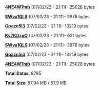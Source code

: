 [**4NE4W7mb**](/data/4NE4W7mb.txt) (07/02/23 - 21:11)- 25028 bytes

[**SWva1QLS**](/data/SWva1QLS.txt) (07/02/23 - 21:11)- 3978 bytes

[**Gpazn5i3**](/data/Gpazn5i3.txt) (07/02/23 - 21:11)- 13219 bytes

[**Ky7KDxpQ**](/data/Ky7KDxpQ.txt) (07/02/23 - 21:11)- 621 bytes

[**SWva1QLS**](/data/SWva1QLS.txt) (07/02/23 - 21:11)- 3978 bytes

[**Gpazn5i3**](/data/Gpazn5i3.txt) (07/02/23 - 21:11)- 13219 bytes

[**4NE4W7mb**](/data/4NE4W7mb.txt) (07/02/23 - 21:11)- 25028 bytes

**Total Datas**: 8795

**Total Size**: 57.94 MB / 57.9 MB